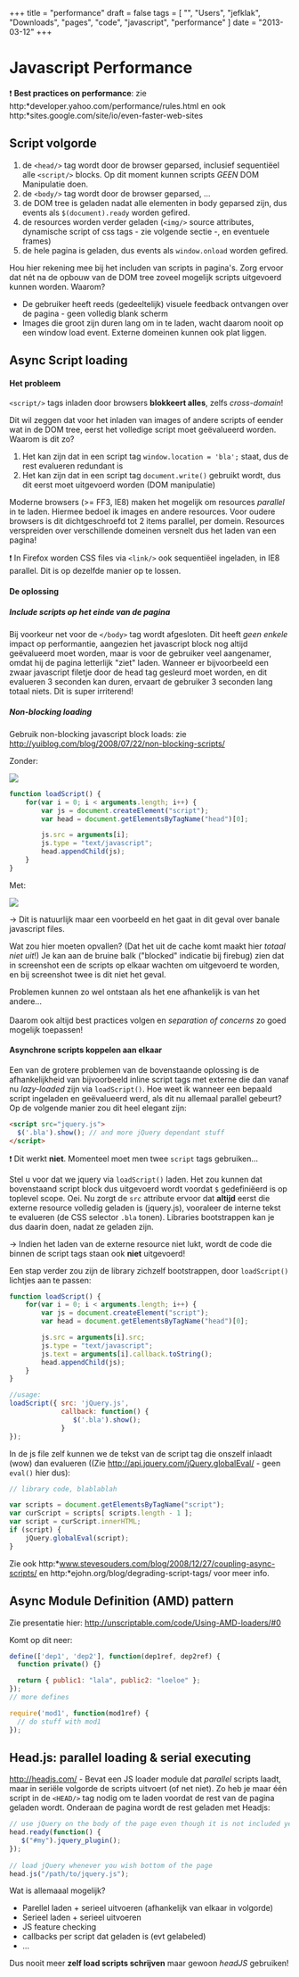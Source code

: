 +++
title = "performance"
draft = false
tags = [
    "",
    "Users",
    "jefklak",
    "Downloads",
    "pages",
    "code",
    "javascript",
    "performance"
]
date = "2013-03-12"
+++
# Javascript Performance 

:exclamation: **Best practices on performance**: zie http:*developer.yahoo.com/performance/rules.html en ook http:*sites.google.com/site/io/even-faster-web-sites

## Script volgorde 

  1. de `<head/>` tag wordt door de browser geparsed, inclusief sequentiëel alle `<script/>` blocks. Op dit moment kunnen scripts *GEEN* DOM Manipulatie doen.
  2. de `<body/>` tag wordt door de browser geparsed, ...
  3. de DOM tree is geladen nadat alle elementen in body geparsed zijn, dus events als `$(document).ready` worden gefired. 
  4. de resources worden verder geladen (`<img/>` source attributes, dynamische script of css tags - zie volgende sectie -, en eventuele frames)
  5. de hele pagina is geladen, dus events als `window.onload` worden gefired.

Hou hier rekening mee bij het includen van scripts in pagina's. Zorg ervoor dat nét na de opbouw van de DOM tree zoveel mogelijk scripts uitgevoerd kunnen worden. Waarom?

  * De gebruiker heeft reeds (gedeeltelijk) visuele feedback ontvangen over de pagina - geen volledig blank scherm
  * Images die groot zijn duren lang om in te laden, wacht daarom nooit op een window load event. Externe domeinen kunnen ook plat liggen. 

## Async Script loading 

#### Het probleem 

`<script/>` tags inladen door browsers **blokkeert alles**, zelfs *cross-domain*! 

Dit wil zeggen dat voor het inladen van images of andere scripts of eender wat in de DOM tree, eerst het volledige script moet geëvalueerd worden. Waarom is dit zo? 

  1. Het kan zijn dat in een script tag `window.location = 'bla';` staat, dus de rest evalueren redundant is
  2. Het kan zijn dat in een script tag `document.write()` gebruikt wordt, dus dit eerst moet uitgevoerd worden (DOM manipulatie)

Moderne browsers (>= FF3, IE8) maken het mogelijk om resources *parallel* in te laden. Hiermee bedoel ik images en andere resources. Voor oudere browsers is dit dichtgeschroefd tot 2 items parallel, per domein. Resources verspreiden over verschillende domeinen versnelt dus het laden van een pagina! 

:exclamation: In Firefox worden CSS files via `<link/>` ook sequentiëel ingeladen, in IE8 parallel. Dit is op dezelfde manier op te lossen.

#### De oplossing 

##### Include scripts op het einde van de pagina 

Bij voorkeur net voor de `</body>` tag wordt afgesloten. Dit heeft *geen enkele* impact op performantie, aangezien het javascript block nog altijd geëvalueerd moet worden, maar is voor de gebruiker veel aangenamer, omdat hij de pagina letterlijk "ziet" laden. Wanneer er bijvoorbeeld een zwaar javascript filetje door de head tag gesleurd moet worden, en dit evalueren 3 seconden kan duren, ervaart de gebruiker 3 seconden lang totaal niets. Dit is super irriterend!

##### Non-blocking loading 

Gebruik non-blocking javascript block loads: zie http://yuiblog.com/blog/2008/07/22/non-blocking-scripts/

Zonder:

<img style='' src='/img//code/javascript/js_sequential.jpg|'>

```javascript
function loadScript() {
	for(var i = 0; i < arguments.length; i++) {
		var js = document.createElement("script");
		var head = document.getElementsByTagName("head")[0];

		js.src = arguments[i];
		js.type = "text/javascript";
		head.appendChild(js);
	}
}
```

Met:

<img style='' src='/img//code/javascript/js_parallel.jpg|'>

-> Dit is natuurlijk maar een voorbeeld en het gaat in dit geval over banale javascript files.

Wat zou hier moeten opvallen? (Dat het uit de cache komt maakt hier *totaal niet uit*!) Je kan aan de bruine balk ("blocked" indicatie bij firebug) zien dat in screenshot een de scripts op elkaar wachten om uitgevoerd te worden, en bij screenshot twee is dit niet het geval. 

Problemen kunnen zo wel ontstaan als het ene afhankelijk is van het andere... <br/><br/>
Daarom ook altijd best practices volgen en *separation of concerns* zo goed mogelijk toepassen!

#### Asynchrone scripts koppelen aan elkaar 

Een van de grotere problemen van de bovenstaande oplossing is de afhankelijkheid van bijvoorbeeld inline script tags met externe die dan vanaf nu *lazy-loaded* zijn via `loadScript()`. Hoe weet ik wanneer een bepaald script ingeladen en geëvalueerd werd, als dit nu allemaal parallel gebeurt? Op de volgende manier zou dit heel elegant zijn:

```html
<script src="jquery.js">
  $('.bla').show(); // and more jQuery dependant stuff
</script>
```

:exclamation: Dit werkt **niet**. Momenteel moet men twee `script` tags gebruiken... 

Stel u voor dat we jquery via `loadScript()` laden. Het zou kunnen dat bovenstaand script block dus uitgevoerd wordt voordat `$` gedefiniëerd is op toplevel scope. Oei. Nu zorgt de `src` attribute ervoor dat **altijd** eerst die externe resource volledig geladen is (jquery.js), vooraleer de interne tekst te evalueren (de CSS selector `.bla` tonen). Libraries bootstrappen kan je dus daarin doen, nadat ze geladen zijn. 

-> Indien het laden van de externe resource niet lukt, wordt de code die binnen de script tags staan ook __niet__ uitgevoerd!

Een stap verder zou zijn de library zichzelf bootstrappen, door `loadScript()` lichtjes aan te passen:

```javascript
function loadScript() {
	for(var i = 0; i < arguments.length; i++) {
		var js = document.createElement("script");
		var head = document.getElementsByTagName("head")[0];

		js.src = arguments[i].src;
		js.type = "text/javascript";
		js.text = arguments[i].callback.toString();
		head.appendChild(js);
	}
}

//usage:
loadScript({ src: 'jQuery.js',
             callback: function() {
                $('.bla').show();
             }
});
```

In de js file zelf kunnen we de tekst van de script tag die onszelf inlaadt (wow) dan evalueren ((Zie http://api.jquery.com/jQuery.globalEval/ - geen `eval()` hier dus):
 
```javascript
// library code, blablablah

var scripts = document.getElementsByTagName("script");
var curScript = scripts[ scripts.length - 1 ];
var script = curScript.innerHTML;
if (script) {
    jQuery.globalEval(script);
}
```

Zie ook http:*www.stevesouders.com/blog/2008/12/27/coupling-async-scripts/ en http:*ejohn.org/blog/degrading-script-tags/ voor meer info.

## Async Module Definition (AMD) pattern 

Zie presentatie hier: http://unscriptable.com/code/Using-AMD-loaders/#0

Komt op dit neer:

```javascript
define(['dep1', 'dep2'], function(dep1ref, dep2ref) {
  function private() {}

  return { public1: "lala", public2: "loeloe" };
});
// more defines

require('mod1', function(mod1ref) {
  // do stuff with mod1
});
```

## Head.js: parallel loading & serial executing 

http://headjs.com/ - Bevat een JS loader module dat *parallel* scripts laadt, maar in seriële volgorde de scripts uitvoert (of net niet). Zo heb je maar één script in de `<HEAD/>` tag nodig om te laden voordat de rest van de pagina geladen wordt. Onderaan de pagina wordt de rest geladen met Headjs:

```javascript
// use jQuery on the body of the page even though it is not included yet
head.ready(function() {
   $("#my").jquery_plugin();
});
 
// load jQuery whenever you wish bottom of the page
head.js("/path/to/jquery.js");
```

Wat is allemaaal mogelijk?

  * Parellel laden + serieel uitvoeren (afhankelijk van elkaar in volgorde)
  * Serieel laden + serieel uitvoeren
  * JS feature checking
  * callbacks per script dat geladen is (evt gelabeled)
  * ...

Dus nooit meer **zelf load scripts schrijven** maar gewoon *headJS* gebruiken!